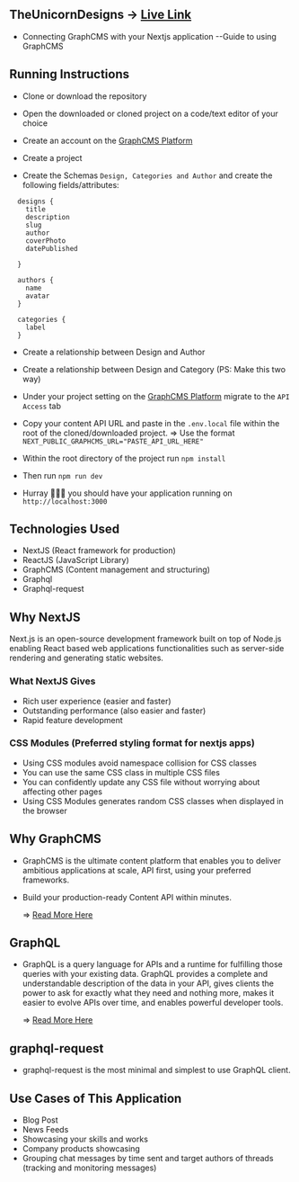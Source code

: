 ## TheUnicornDesigns -> [Live Link](https://theunicorndesigns.vercel.app/)

- Connecting GraphCMS with your Nextjs application --Guide to using GraphCMS

## Running Instructions

- Clone or download the repository
- Open the downloaded or cloned project on a code/text editor of your choice

- Create an account on the [GraphCMS Platform](https://graphcms.com/)
- Create a project
- Create the Schemas `Design, Categories and Author` and create the following fields/attributes:

```gql
  designs {
    title
    description
    slug
    author
    coverPhoto
    datePublished

  }
```

```gql
  authors {
    name
    avatar
  }
```

```gql
  categories {
    label
  }
```

- Create a relationship between Design and Author

- Create a relationship between Design and Category (PS: Make this two way)

- Under your project setting on the [GraphCMS Platform](https://graphcms.com/) migrate to the `API Access` tab
- Copy your content API URL and paste in the `.env.local` file within the root of the cloned/downloaded project.
  => Use the format `NEXT_PUBLIC_GRAPHCMS_URL="PASTE_API_URL_HERE"`

- Within the root directory of the project run `npm install`
- Then run `npm run dev` 
- Hurray 🎉🎉🎉 you should have your application running on `http://localhost:3000` 

## Technologies Used

- NextJS (React framework for production)
- ReactJS (JavaScript Library)
- GraphCMS (Content management and structuring)
- Graphql
- Graphql-request

## Why NextJS

Next.js is an open-source development framework built on top of Node.js
enabling React based web applications functionalities such as server-side
rendering and generating static websites.

### What NextJS Gives

- Rich user experience (easier and faster)
- Outstanding performance (also easier and faster)
- Rapid feature development

### CSS Modules (Preferred styling format for nextjs apps)

- Using CSS modules avoid namespace collision for CSS classes
- You can use the same CSS class in multiple CSS files
- You can confidently update any CSS file without worrying about affecting other pages
- Using CSS Modules generates random CSS classes when displayed in the browser

## Why GraphCMS

- GraphCMS is the ultimate content platform that enables you to deliver ambitious applications at scale, API first, using your preferred frameworks.
- Build your production-ready Content API within minutes.

  => [Read More Here](https://graphcms.com/)

## GraphQL

- GraphQL is a query language for APIs and a runtime for fulfilling those queries with your existing data. GraphQL provides a complete and understandable description of the data in your API, gives clients the power to ask for exactly what they need and nothing more, makes it easier to evolve APIs over time, and enables powerful developer tools.

  => [Read More Here](https://graphql.org/)

## graphql-request

- graphql-request is the most minimal and simplest to use GraphQL client.

## Use Cases of This Application

- Blog Post
- News Feeds
- Showcasing your skills and works
- Company products showcasing
- Grouping chat messages by time sent and target authors of threads (tracking and monitoring messages)
